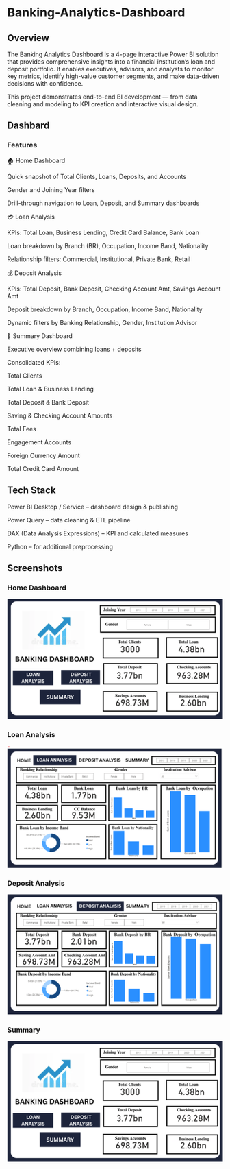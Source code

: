 # Banking-Analytics-Dashboard

## Overview

The Banking Analytics Dashboard is a 4-page interactive Power BI solution that provides comprehensive insights into a financial institution’s loan and deposit portfolio. It enables executives, advisors, and analysts to monitor key metrics, identify high-value customer segments, and make data-driven decisions with confidence.

This project demonstrates end-to-end BI development — from data cleaning and modeling to KPI creation and interactive visual design.



## Dashbard

### Features

🏠 Home Dashboard

Quick snapshot of Total Clients, Loans, Deposits, and Accounts

Gender and Joining Year filters

Drill-through navigation to Loan, Deposit, and Summary dashboards

💳 Loan Analysis

KPIs: Total Loan, Business Lending, Credit Card Balance, Bank Loan

Loan breakdown by Branch (BR), Occupation, Income Band, Nationality

Relationship filters: Commercial, Institutional, Private Bank, Retail

💰 Deposit Analysis

KPIs: Total Deposit, Bank Deposit, Checking Account Amt, Savings Account Amt

Deposit breakdown by Branch, Occupation, Income Band, Nationality

Dynamic filters by Banking Relationship, Gender, Institution Advisor

📑 Summary Dashboard

Executive overview combining loans + deposits

Consolidated KPIs:

Total Clients

Total Loan & Business Lending

Total Deposit & Bank Deposit

Saving & Checking Account Amounts

Total Fees

Engagement Accounts

Foreign Currency Amount

Total Credit Card Amount



## Tech Stack

Power BI Desktop / Service – dashboard design & publishing

Power Query – data cleaning & ETL pipeline

DAX (Data Analysis Expressions) – KPI and calculated measures

Python  – for additional preprocessing 


## Screenshots
### Home Dashboard
![image alt](https://github.com/Shwetha1010/Banking-Analytics-Dashboard/blob/16781f52097642a0f9227acd6d97e59144364d18/Homepage.png)



### Loan Analysis
![image alt](https://github.com/Shwetha1010/Banking-Analytics-Dashboard/blob/c6eb1058fdf361a08a9df602fcc092cd3b5183e4/Loan%20Analysis.png)

### Deposit Analysis
![image alt](https://github.com/Shwetha1010/Banking-Analytics-Dashboard/blob/83f510f7d915fb2606ce8229292b294560a8ec3b/Deposit%20Analysis.png)

### Summary
![image alt](https://github.com/Shwetha1010/Banking-Analytics-Dashboard/blob/16781f52097642a0f9227acd6d97e59144364d18/Homepage.png)
